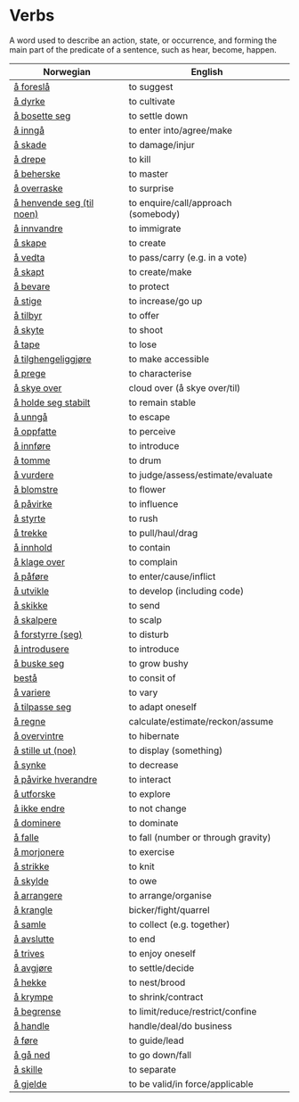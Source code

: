 # Verbs

A word used to describe an action, state, or occurrence, and forming the main part of the predicate of a sentence, such as hear, become, happen.

| Norwegian | English |
| --- | --- |
| [å foreslå](https://www.ordnett.no/search?language=no&phrase=å%20foreslå) | to suggest |
| [å dyrke](https://www.ordnett.no/search?language=no&phrase=å%20dyrke) | to cultivate |
| [å bosette seg](https://www.ordnett.no/search?language=no&phrase=å%20bosette%20seg) | to settle down |
| [å inngå](https://www.ordnett.no/search?language=no&phrase=å%20inngå) | to enter into/agree/make |
| [å skade](https://www.ordnett.no/search?language=no&phrase=å%20skade) | to damage/injur |
| [å drepe](https://www.ordnett.no/search?language=no&phrase=å%20drepe) | to kill |
| [å beherske](https://www.ordnett.no/search?language=no&phrase=å%20beherske) | to master |
| [å overraske](https://www.ordnett.no/search?language=no&phrase=å%20overraske) | to surprise |
| [å henvende seg (til noen)](https://www.ordnett.no/search?language=no&phrase=å%20henvende%20seg%20(til%20noen)) | to enquire/call/approach (somebody) |
| [å innvandre](https://www.ordnett.no/search?language=no&phrase=å%20innvandre) | to immigrate |
| [å skape](https://www.ordnett.no/search?language=no&phrase=å%20skape) | to create |
| [å vedta](https://www.ordnett.no/search?language=no&phrase=å%20vedta) | to pass/carry (e.g. in a vote) |
| [å skapt](https://www.ordnett.no/search?language=no&phrase=å%20skapt) | to create/make |
| [å bevare](https://www.ordnett.no/search?language=no&phrase=å%20bevare) | to protect |
| [å stige](https://www.ordnett.no/search?language=no&phrase=å%20stige) | to increase/go up |
| [å tilbyr](https://www.ordnett.no/search?language=no&phrase=å%20tilbyr) | to offer |
| [å skyte](https://www.ordnett.no/search?language=no&phrase=å%20skyte) | to shoot |
| [å tape](https://www.ordnett.no/search?language=no&phrase=å%20tape) | to lose |
| [å tilghengeliggjøre](https://www.ordnett.no/search?language=no&phrase=å%20tilghengeliggjøre) | to make accessible |
| [å prege](https://www.ordnett.no/search?language=no&phrase=å%20prege) | to characterise |
| [å skye over](https://www.ordnett.no/search?language=no&phrase=å%20skye%20over) | cloud over (å skye over/til) |
| [å holde seg stabilt](https://www.ordnett.no/search?language=no&phrase=å%20holde%20seg%20stabilt) | to remain stable |
| [å unngå](https://www.ordnett.no/search?language=no&phrase=å%20unngå) | to escape |
| [å oppfatte](https://www.ordnett.no/search?language=no&phrase=å%20oppfatte) | to perceive |
| [å innføre](https://www.ordnett.no/search?language=no&phrase=å%20innføre) | to introduce |
| [å tomme](https://www.ordnett.no/search?language=no&phrase=å%20tomme) | to drum |
| [å vurdere](https://www.ordnett.no/search?language=no&phrase=å%20vurdere) | to judge/assess/estimate/evaluate |
| [å blomstre](https://www.ordnett.no/search?language=no&phrase=å%20blomstre) | to flower |
| [å påvirke](https://www.ordnett.no/search?language=no&phrase=å%20påvirke) | to influence |
| [å styrte](https://www.ordnett.no/search?language=no&phrase=å%20styrte) | to rush |
| [å trekke](https://www.ordnett.no/search?language=no&phrase=å%20trekke) | to pull/haul/drag |
| [å innhold](https://www.ordnett.no/search?language=no&phrase=å%20innhold) | to contain |
| [å klage over](https://www.ordnett.no/search?language=no&phrase=å%20klage%20over) | to complain |
| [å påføre](https://www.ordnett.no/search?language=no&phrase=å%20påføre) | to enter/cause/inflict |
| [å utvikle](https://www.ordnett.no/search?language=no&phrase=å%20utvikle) | to develop (including code) |
| [å skikke](https://www.ordnett.no/search?language=no&phrase=å%20skikke) | to send |
| [å skalpere](https://www.ordnett.no/search?language=no&phrase=å%20skalpere) | to scalp |
| [å forstyrre (seg)](https://www.ordnett.no/search?language=no&phrase=å%20forstyrre%20(seg)) | to disturb |
| [å introdusere](https://www.ordnett.no/search?language=no&phrase=å%20introdusere) | to introduce |
| [å buske seg](https://www.ordnett.no/search?language=no&phrase=å%20buske%20seg) | to grow bushy |
| [bestå](https://www.ordnett.no/search?language=no&phrase=bestå) | to consit of |
| [å variere](https://www.ordnett.no/search?language=no&phrase=å%20variere) | to vary |
| [å tilpasse seg](https://www.ordnett.no/search?language=no&phrase=å%20tilpasse%20seg) | to adapt oneself |
| [å regne](https://www.ordnett.no/search?language=no&phrase=å%20regne) | calculate/estimate/reckon/assume |
| [å overvintre](https://www.ordnett.no/search?language=no&phrase=å%20overvintre) | to hibernate |
| [å stille ut (noe)](https://www.ordnett.no/search?language=no&phrase=å%20stille%20ut%20(noe)) | to display (something) |
| [å synke](https://www.ordnett.no/search?language=no&phrase=å%20synke) | to decrease |
| [å påvirke hverandre](https://www.ordnett.no/search?language=no&phrase=å%20påvirke%20hverandre) | to interact |
| [å utforske](https://www.ordnett.no/search?language=no&phrase=å%20utforske) | to explore |
| [å ikke endre](https://www.ordnett.no/search?language=no&phrase=å%20ikke%20endre) | to not change |
| [å dominere](https://www.ordnett.no/search?language=no&phrase=å%20dominere) | to dominate |
| [å falle](https://www.ordnett.no/search?language=no&phrase=å%20falle) | to fall (number or through gravity) |
| [å morjonere](https://www.ordnett.no/search?language=no&phrase=å%20morjonere) | to exercise |
| [å strikke](https://www.ordnett.no/search?language=no&phrase=å%20strikke) | to knit |
| [å skylde](https://www.ordnett.no/search?language=no&phrase=å%20skylde) | to owe |
| [å arrangere](https://www.ordnett.no/search?language=no&phrase=å%20arrangere) | to arrange/organise |
| [å krangle](https://www.ordnett.no/search?language=no&phrase=å%20krangle) | bicker/fight/quarrel |
| [å samle](https://www.ordnett.no/search?language=no&phrase=å%20samle) | to collect (e.g. together) |
| [å avslutte](https://www.ordnett.no/search?language=no&phrase=å%20avslutte) | to end |
| [å trives](https://www.ordnett.no/search?language=no&phrase=å%20trives) | to enjoy oneself |
| [å avgjøre](https://www.ordnett.no/search?language=no&phrase=å%20avgjøre) | to settle/decide |
| [å hekke](https://www.ordnett.no/search?language=no&phrase=å%20hekke) | to nest/brood |
| [å krympe](https://www.ordnett.no/search?language=no&phrase=å%20krympe) | to shrink/contract |
| [å begrense](https://www.ordnett.no/search?language=no&phrase=å%20begrense) | to limit/reduce/restrict/confine |
| [å handle](https://www.ordnett.no/search?language=no&phrase=å%20handle) | handle/deal/do business |
| [å føre](https://www.ordnett.no/search?language=no&phrase=å%20føre) | to guide/lead |
| [å gå ned](https://www.ordnett.no/search?language=no&phrase=å%20gå%20ned) | to go down/fall |
| [å skille](https://www.ordnett.no/search?language=no&phrase=å%20skille) | to separate |
| [å gjelde](https://www.ordnett.no/search?language=no&phrase=å%20gjelde) | to be valid/in force/applicable |

